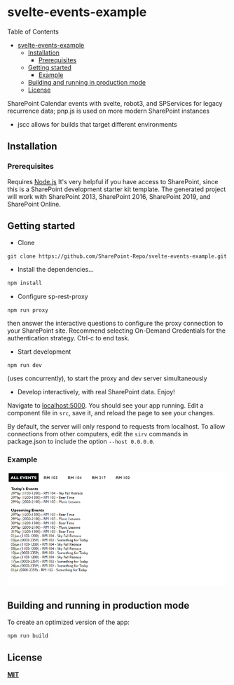 # svelte-events-example

Table of Contents
- [svelte-events-example](#svelte-events-example)
  - [Installation](#installation)
    - [Prerequisites](#prerequisites)
  - [Getting started](#getting-started)
    - [Example](#example)
  - [Building and running in production mode](#building-and-running-in-production-mode)
  - [License](#license)

SharePoint Calendar events with svelte, robot3, and SPServices for legacy recurrence data; pnp.js is used on more modern SharePoint instances

- jscc allows for builds that target different environments 

## Installation

### Prerequisites

Requires [Node.js](https://nodejs.org/)
It's very helpful if you have access to SharePoint, since this is a SharePoint development starter kit template.
The generated project will work with SharePoint 2013, SharePoint 2016, SharePoint 2019, and SharePoint Online. 

## Getting started
* Clone
```
git clone https://github.com/SharePoint-Repo/svelte-events-example.git
```


* Install the dependencies...

```bash
npm install
```

* Configure sp-rest-proxy 
````
npm run proxy
```` 
then answer the interactive questions to configure the proxy connection to your SharePoint site. Recommend selecting On-Demand Credentials for the authentication strategy. 
Ctrl-c to end task.

* Start development 
````
npm run dev 
````
(uses concurrently), to start the proxy and dev server simultaneously
* Develop interactively, with real SharePoint data. Enjoy!

Navigate to [localhost:5000](http://localhost:5000). You should see your app running. Edit a component file in `src`, save it, and reload the page to see your changes.

By default, the server will only respond to requests from localhost. To allow connections from other computers, edit the `sirv` commands in package.json to include the option `--host 0.0.0.0`.

### Example
![](https://github.com/SharePoint-Repo/svelte-events-example/blob/master/Events%20example.png)


## Building and running in production mode

To create an optimized version of the app:

```bash
npm run build
```


## License

**[MIT](https://opensource.org/licenses/MIT)**
